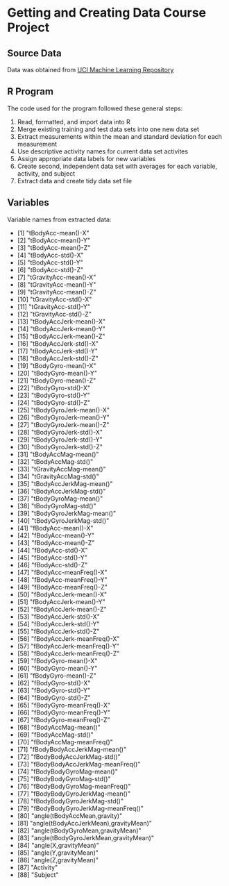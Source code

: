 # Getting and Creating Data Course Project

## Source Data
Data was obtained from [UCI Machine Learning Repository](http://archive.ics.uci.edu/ml/datasets/Human+Activity+Recognition+Using+Smartphones)

## R Program

The code used for the program followed these general steps:

1. Read, formatted, and import data into R 
2. Merge existing training and test data sets into one new data set
3. Extract measurements within the mean and standard deviation for each measurement
4. Use descriptive activity names for current data set activites
5. Assign appropriate data labels for new variables
6. Create second, independent data set with averages for each variable, activity, and subject
7. Extract data and create tidy data set file

## Variables

Variable names from extracted data:

*  [1] "tBodyAcc-mean()-X"                   
*  [2] "tBodyAcc-mean()-Y"                   
*  [3] "tBodyAcc-mean()-Z"                   
*  [4] "tBodyAcc-std()-X"                    
*  [5] "tBodyAcc-std()-Y"                    
*  [6] "tBodyAcc-std()-Z"                    
*  [7] "tGravityAcc-mean()-X"                
*  [8] "tGravityAcc-mean()-Y"                
*  [9] "tGravityAcc-mean()-Z"                
* [10] "tGravityAcc-std()-X"                 
* [11] "tGravityAcc-std()-Y"                 
* [12] "tGravityAcc-std()-Z"                 
* [13] "tBodyAccJerk-mean()-X"               
* [14] "tBodyAccJerk-mean()-Y"               
* [15] "tBodyAccJerk-mean()-Z"               
* [16] "tBodyAccJerk-std()-X"                
* [17] "tBodyAccJerk-std()-Y"                
* [18] "tBodyAccJerk-std()-Z"                
* [19] "tBodyGyro-mean()-X"                  
* [20] "tBodyGyro-mean()-Y"                  
* [21] "tBodyGyro-mean()-Z"                  
* [22] "tBodyGyro-std()-X"                   
* [23] "tBodyGyro-std()-Y"                   
* [24] "tBodyGyro-std()-Z"                   
* [25] "tBodyGyroJerk-mean()-X"              
* [26] "tBodyGyroJerk-mean()-Y"              
* [27] "tBodyGyroJerk-mean()-Z"              
* [28] "tBodyGyroJerk-std()-X"               
* [29] "tBodyGyroJerk-std()-Y"               
* [30] "tBodyGyroJerk-std()-Z"               
* [31] "tBodyAccMag-mean()"                  
* [32] "tBodyAccMag-std()"                   
* [33] "tGravityAccMag-mean()"               
* [34] "tGravityAccMag-std()"                
* [35] "tBodyAccJerkMag-mean()"              
* [36] "tBodyAccJerkMag-std()"               
* [37] "tBodyGyroMag-mean()"                 
* [38] "tBodyGyroMag-std()"                  
* [39] "tBodyGyroJerkMag-mean()"             
* [40] "tBodyGyroJerkMag-std()"              
* [41] "fBodyAcc-mean()-X"                   
* [42] "fBodyAcc-mean()-Y"                   
* [43] "fBodyAcc-mean()-Z"                   
* [44] "fBodyAcc-std()-X"                    
* [45] "fBodyAcc-std()-Y"                    
* [46] "fBodyAcc-std()-Z"                    
* [47] "fBodyAcc-meanFreq()-X"               
* [48] "fBodyAcc-meanFreq()-Y"               
* [49] "fBodyAcc-meanFreq()-Z"               
* [50] "fBodyAccJerk-mean()-X"               
* [51] "fBodyAccJerk-mean()-Y"               
* [52] "fBodyAccJerk-mean()-Z"               
* [53] "fBodyAccJerk-std()-X"                
* [54] "fBodyAccJerk-std()-Y"                
* [55] "fBodyAccJerk-std()-Z"                
* [56] "fBodyAccJerk-meanFreq()-X"           
* [57] "fBodyAccJerk-meanFreq()-Y"           
* [58] "fBodyAccJerk-meanFreq()-Z"           
* [59] "fBodyGyro-mean()-X"                  
* [60] "fBodyGyro-mean()-Y"                  
* [61] "fBodyGyro-mean()-Z"                  
* [62] "fBodyGyro-std()-X"                   
* [63] "fBodyGyro-std()-Y"                   
* [64] "fBodyGyro-std()-Z"                   
* [65] "fBodyGyro-meanFreq()-X"              
* [66] "fBodyGyro-meanFreq()-Y"              
* [67] "fBodyGyro-meanFreq()-Z"              
* [68] "fBodyAccMag-mean()"                  
* [69] "fBodyAccMag-std()"                   
* [70] "fBodyAccMag-meanFreq()"              
* [71] "fBodyBodyAccJerkMag-mean()"          
* [72] "fBodyBodyAccJerkMag-std()"           
* [73] "fBodyBodyAccJerkMag-meanFreq()"      
* [74] "fBodyBodyGyroMag-mean()"             
* [75] "fBodyBodyGyroMag-std()"              
* [76] "fBodyBodyGyroMag-meanFreq()"         
* [77] "fBodyBodyGyroJerkMag-mean()"         
* [78] "fBodyBodyGyroJerkMag-std()"          
* [79] "fBodyBodyGyroJerkMag-meanFreq()"     
* [80] "angle(tBodyAccMean,gravity)"         
* [81] "angle(tBodyAccJerkMean),gravityMean)"
* [82] "angle(tBodyGyroMean,gravityMean)"    
* [83] "angle(tBodyGyroJerkMean,gravityMean)"
* [84] "angle(X,gravityMean)"                
* [85] "angle(Y,gravityMean)"                
* [86] "angle(Z,gravityMean)"                
* [87] "Activity"                            
* [88] "Subject"